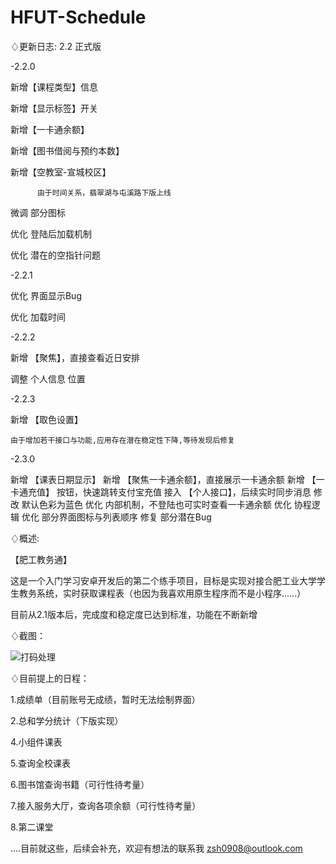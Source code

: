 # HFUT-Schedule

♢更新日志: 2.2 正式版

-2.2.0

新增【课程类型】信息

新增【显示标签】开关

新增【一卡通余额】

新增【图书借阅与预约本数】

新增【空教室-宣城校区】

          由于时间关系，翡翠湖与屯溪路下版上线
          
微调  部分图标

优化  登陆后加载机制

优化  潜在的空指针问题

-2.2.1

优化  界面显示Bug

优化  加载时间

-2.2.2

新增  【聚焦】，直接查看近日安排

调整  个人信息  位置

-2.2.3

新增  【取色设置】

    由于增加若干接口与功能,应用存在潜在稳定性下降,等待发现后修复

-2.3.0

新增  【课表日期显示】
新增  【聚焦一卡通余额】，直接展示一卡通余额
新增  【一卡通充值】 按钮，快速跳转支付宝充值
接入  【个人接口】，后续实时同步消息
修改    默认色彩为蓝色
优化    内部机制，不登陆也可实时查看一卡通余额
优化    协程逻辑
优化    部分界面图标与列表顺序
修复    部分潜在Bug

♢概述:

【肥工教务通】

这是一个入门学习安卓开发后的第二个练手项目，目标是实现对接合肥工业大学学生教务系统，实时获取课程表（也因为我喜欢用原生程序而不是小程序……）

目前从2.1版本后，完成度和稳定度已达到标准，功能在不断新增

♢截图：

![打码处理](https://github.com/Chiu-xaH/HFUT-Schedule/assets/116127902/6194f6bc-e4a8-4300-b983-6c99d0456aca)

♢目前提上的日程：

1.成绩单（目前账号无成绩，暂时无法绘制界面）

2.总和学分统计（下版实现）

4.小组件课表

5.查询全校课表

6.图书馆查询书籍（可行性待考量）

7.接入服务大厅，查询各项余额（可行性待考量）

8.第二课堂

....目前就这些，后续会补充，欢迎有想法的联系我 zsh0908@outlook.com



